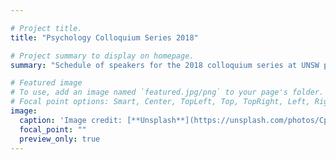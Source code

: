 ```yaml
---

# Project title.
title: "Psychology Colloquium Series 2018"

# Project summary to display on homepage.
summary: "Schedule of speakers for the 2018 colloquium series at UNSW psychology"

# Featured image
# To use, add an image named `featured.jpg/png` to your page's folder.
# Focal point options: Smart, Center, TopLeft, Top, TopRight, Left, Right, BottomLeft, Bottom, BottomRight
image:
  caption: 'Image credit: [**Unsplash**](https://unsplash.com/photos/CpkOjOcXdUY)'
  focal_point: ""
  preview_only: true
---
```

